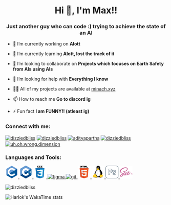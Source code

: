 <h1 align="center">Hi 👋, I'm Max!!</h1>
<h3 align="center">Just another guy who can code :) trying to achieve the state of an AI</h3>

- 🔭 I’m currently working on **Alott**

- 🌱 I’m currently learning **Alott, lost the track of it**

- 👯 I’m looking to collaborate on **Projects which focuses on Earth Safety from AIs using AIs**

- 🤝 I’m looking for help with **Everything I know**

- 👨‍💻 All of my projects are available at [minach.xyz](minach.xyz)

- 📫 How to reach me **Go to discord ig**

- ⚡ Fun fact **I am FUNNY!! (atleast ig)**

<h3 align="left">Connect with me:</h3>
<p align="left">
<a href="https://dev.to/dizziedbliss" target="blank"><img align="center" src="https://raw.githubusercontent.com/rahuldkjain/github-profile-readme-generator/master/src/images/icons/Social/devto.svg" alt="dizziedbliss" height="30" width="40" /></a>
<a href="https://twitter.com/dizzied_bliss" target="blank"><img align="center" src="https://raw.githubusercontent.com/rahuldkjain/github-profile-readme-generator/master/src/images/icons/Social/twitter.svg" alt="dizziedbliss" height="30" width="40" /></a>
<a href="https://linkedin.com/in/adityapartha" target="blank"><img align="center" src="https://raw.githubusercontent.com/rahuldkjain/github-profile-readme-generator/master/src/images/icons/Social/linked-in-alt.svg" alt="adityapartha" height="30" width="40" /></a>
<a href="https://stackoverflow.com/users/20902492/dizziedbliss" target="blank"><img align="center" src="https://raw.githubusercontent.com/rahuldkjain/github-profile-readme-generator/master/src/images/icons/Social/stack-overflow.svg" alt="dizziedbliss" height="30" width="40" /></a>
<a href="https://instagram.com/dizziedbliss" target="blank"><img align="center" src="https://raw.githubusercontent.com/rahuldkjain/github-profile-readme-generator/master/src/images/icons/Social/instagram.svg" alt="uh.oh.wrong.dimension" height="30" width="40" /></a>
</p>

<h3 align="left">Languages and Tools:</h3>
<p align="left"> <a href="https://www.cprogramming.com/" target="_blank" rel="noreferrer"> <img src="https://raw.githubusercontent.com/devicons/devicon/master/icons/c/c-original.svg" alt="c" width="40" height="40"/> </a> <a href="https://www.w3schools.com/cpp/" target="_blank" rel="noreferrer"> <img src="https://raw.githubusercontent.com/devicons/devicon/master/icons/cplusplus/cplusplus-original.svg" alt="cplusplus" width="40" height="40"/> </a> <a href="https://www.w3schools.com/css/" target="_blank" rel="noreferrer"> <img src="https://raw.githubusercontent.com/devicons/devicon/master/icons/css3/css3-original-wordmark.svg" alt="css3" width="40" height="40"/> </a> <a href="https://www.figma.com/" target="_blank" rel="noreferrer"> <img src="https://www.vectorlogo.zone/logos/figma/figma-icon.svg" alt="figma" width="40" height="40"/> </a> <a href="https://git-scm.com/" target="_blank" rel="noreferrer"> <img src="https://www.vectorlogo.zone/logos/git-scm/git-scm-icon.svg" alt="git" width="40" height="40"/> </a> <a href="https://www.w3.org/html/" target="_blank" rel="noreferrer"> <img src="https://raw.githubusercontent.com/devicons/devicon/master/icons/html5/html5-original-wordmark.svg" alt="html5" width="40" height="40"/> </a> <a href="https://www.linux.org/" target="_blank" rel="noreferrer"> <img src="https://raw.githubusercontent.com/devicons/devicon/master/icons/linux/linux-original.svg" alt="linux" width="40" height="40"/> </a> <a href="https://www.photoshop.com/en" target="_blank" rel="noreferrer"> <img src="https://raw.githubusercontent.com/devicons/devicon/master/icons/photoshop/photoshop-line.svg" alt="photoshop" width="40" height="40"/> </a> <a href="https://sass-lang.com" target="_blank" rel="noreferrer"> <img src="https://raw.githubusercontent.com/devicons/devicon/master/icons/sass/sass-original.svg" alt="sass" width="40" height="40"/> </a> </p>

<p><img align="center" src="https://github-readme-stats.vercel.app/api/top-langs?username=dizziedbliss&show_icons=true&locale=en&layout=compact" alt="dizziedbliss" /></p>


<!--START_SECTION:waka-->
![Harlok's WakaTime stats](https://github-readme-stats.vercel.app/api/wakatime?username=dizziedbliss)
<!--END_SECTION:waka-->
